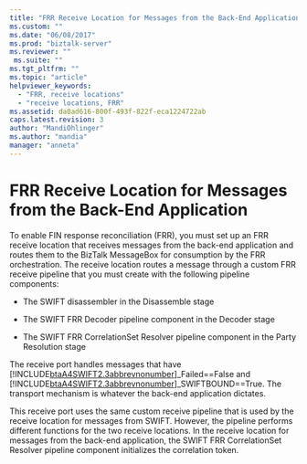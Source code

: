 ```yaml
---
title: "FRR Receive Location for Messages from the Back-End Application | Microsoft Docs"
ms.custom: ""
ms.date: "06/08/2017"
ms.prod: "biztalk-server"
ms.reviewer: ""
 ms.suite: ""
ms.tgt_pltfrm: ""
ms.topic: "article"
helpviewer_keywords: 
  - "FRR, receive locations"
  - "receive locations, FRR"
ms.assetid: da0ad616-800f-493f-822f-eca1224722ab
caps.latest.revision: 3
author: "MandiOhlinger"
ms.author: "mandia"
manager: "anneta"
---
```

# FRR Receive Location for Messages from the Back-End Application
To enable FIN response reconciliation (FRR), you must set up an FRR receive location that receives messages from the back-end application and routes them to the BizTalk MessageBox for consumption by the FRR orchestration. The receive location routes a message through a custom FRR receive pipeline that you must create with the following pipeline components:  
  
-   The SWIFT disassembler in the Disassemble stage  
  
-   The SWIFT FRR Decoder pipeline component in the Decoder stage  
  
-   The SWIFT FRR CorrelationSet Resolver pipeline component in the Party Resolution stage  
  
 The receive port handles messages that have [!INCLUDE[btaA4SWIFT2.3abbrevnonumber](../../includes/btaa4swift2-3abbrevnonumber-md.md)]_Failed==False and [!INCLUDE[btaA4SWIFT2.3abbrevnonumber](../../includes/btaa4swift2-3abbrevnonumber-md.md)]_SWIFTBOUND==True. The transport mechanism is whatever the back-end application dictates.  
  
 This receive port uses the same custom receive pipeline that is used by the receive location for messages from SWIFT. However, the pipeline performs different functions for the two receive locations. In the receive location for messages from the back-end application, the SWIFT FRR CorrelationSet Resolver pipeline component initializes the correlation token.
